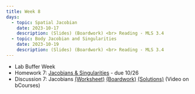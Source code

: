 ```yaml
---
title: Week 8
days:
  - topic: Spatial Jacobian
    date: 2023-10-17
    description: (Slides) (Boardwork) <br> Reading - MLS 3.4
  - topic: Body Jacobian and Singularities
    date: 2023-10-19
    description: (Slides) (Boardwork) <br> Reading - MLS 3.4
---
```


- Lab Buffer Week
- Homework 7: [Jacobians & Singularities](./assets/homework/hw7_jacobians.pdf)  - due 10/26
- Discussion 7: Jacobians [(Worksheet)](./assets/disc/disc7_jacobians.pdf) [(Boardwork)](./assets/disc/disc7_boardwork.pdf) [(Solutions)](./assets/disc/disc7_sols.pdf) (Video on bCourses)

<a id="Week9"></a>
